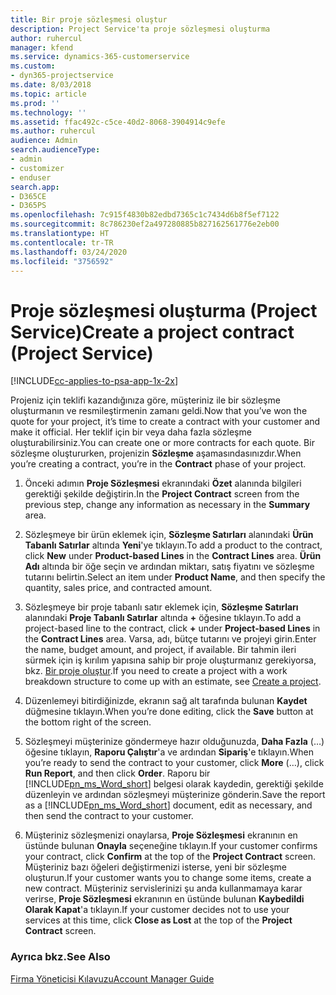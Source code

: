 ```yaml
---
title: Bir proje sözleşmesi oluştur
description: Project Service'ta proje sözleşmesi oluşturma
author: ruhercul
manager: kfend
ms.service: dynamics-365-customerservice
ms.custom:
- dyn365-projectservice
ms.date: 8/03/2018
ms.topic: article
ms.prod: ''
ms.technology: ''
ms.assetid: ffac492c-c5ce-40d2-8068-3904914c9efe
ms.author: ruhercul
audience: Admin
search.audienceType:
- admin
- customizer
- enduser
search.app:
- D365CE
- D365PS
ms.openlocfilehash: 7c915f4830b82edbd7365c1c7434d6b8f5ef7122
ms.sourcegitcommit: 8c786230ef2a497280885b827162561776e2eb00
ms.translationtype: HT
ms.contentlocale: tr-TR
ms.lasthandoff: 03/24/2020
ms.locfileid: "3756592"
---
```

# <a name="create-a-project-contract-project-service"></a><span data-ttu-id="0b460-103">Proje sözleşmesi oluşturma (Project Service)</span><span class="sxs-lookup"><span data-stu-id="0b460-103">Create a project contract (Project Service)</span></span>

[!INCLUDE[cc-applies-to-psa-app-1x-2x](../includes/cc-applies-to-psa-app-1x-2x.md)]

<span data-ttu-id="0b460-104">Projeniz için teklifi kazandığınıza göre, müşteriniz ile bir sözleşme oluşturmanın ve resmileştirmenin zamanı geldi.</span><span class="sxs-lookup"><span data-stu-id="0b460-104">Now that you’ve won the quote for your project, it’s time to create a contract with your customer and make it official.</span></span> <span data-ttu-id="0b460-105">Her teklif için bir veya daha fazla sözleşme oluşturabilirsiniz.</span><span class="sxs-lookup"><span data-stu-id="0b460-105">You can create one or more contracts for each quote.</span></span> <span data-ttu-id="0b460-106">Bir sözleşme oluştururken, projenizin **Sözleşme** aşamasındasınızdır.</span><span class="sxs-lookup"><span data-stu-id="0b460-106">When you’re creating a contract, you’re in the **Contract** phase of your project.</span></span>  
  
1. <span data-ttu-id="0b460-107">Önceki adımın **Proje Sözleşmesi** ekranındaki **Özet** alanında bilgileri gerektiği şekilde değiştirin.</span><span class="sxs-lookup"><span data-stu-id="0b460-107">In the **Project Contract** screen from the previous step, change any information as necessary in the **Summary** area.</span></span>  
  
2. <span data-ttu-id="0b460-108">Sözleşmeye bir ürün eklemek için, **Sözleşme Satırları** alanındaki **Ürün Tabanlı Satırlar** altında **Yeni**'ye tıklayın.</span><span class="sxs-lookup"><span data-stu-id="0b460-108">To add a product to the contract, click **New** under **Product-based Lines** in the **Contract Lines** area.</span></span> <span data-ttu-id="0b460-109">**Ürün Adı** altında bir öğe seçin ve ardından miktarı, satış fiyatını ve sözleşme tutarını belirtin.</span><span class="sxs-lookup"><span data-stu-id="0b460-109">Select an item under **Product Name**, and then specify the quantity, sales price, and contracted amount.</span></span>  
  
3. <span data-ttu-id="0b460-110">Sözleşmeye bir proje tabanlı satır eklemek için, **Sözleşme Satırları** alanındaki **Proje Tabanlı Satırlar** altında **+** öğesine tıklayın.</span><span class="sxs-lookup"><span data-stu-id="0b460-110">To add a project-based line to the contract, click **+** under **Project-based Lines** in the **Contract Lines** area.</span></span> <span data-ttu-id="0b460-111">Varsa, adı, bütçe tutarını ve projeyi girin.</span><span class="sxs-lookup"><span data-stu-id="0b460-111">Enter the name, budget amount, and project, if available.</span></span> <span data-ttu-id="0b460-112">Bir tahmin ileri sürmek için iş kırılım yapısına sahip bir proje oluşturmanız gerekiyorsa, bkz. [Bir proje oluştur](../project-service/create-project.md).</span><span class="sxs-lookup"><span data-stu-id="0b460-112">If you need to create a project with a work breakdown structure to come up with an estimate, see [Create a project](../project-service/create-project.md).</span></span>  
  
4. <span data-ttu-id="0b460-113">Düzenlemeyi bitirdiğinizde, ekranın sağ alt tarafında bulunan **Kaydet** düğmesine tıklayın.</span><span class="sxs-lookup"><span data-stu-id="0b460-113">When you’re done editing, click the **Save** button at the bottom right of the screen.</span></span>  
  
5. <span data-ttu-id="0b460-114">Sözleşmeyi müşterinize göndermeye hazır olduğunuzda, **Daha Fazla** (…) öğesine tıklayın, **Raporu Çalıştır**'a ve ardından **Sipariş**'e tıklayın.</span><span class="sxs-lookup"><span data-stu-id="0b460-114">When you’re ready to send the contract to your customer, click **More** (…), click **Run Report**, and then click **Order**.</span></span> <span data-ttu-id="0b460-115">Raporu bir [!INCLUDE[pn_ms_Word_short](../includes/pn-ms-word-short.md)] belgesi olarak kaydedin, gerektiği şekilde düzenleyin ve ardından sözleşmeyi müşterinize gönderin.</span><span class="sxs-lookup"><span data-stu-id="0b460-115">Save the report as a [!INCLUDE[pn_ms_Word_short](../includes/pn-ms-word-short.md)] document, edit as necessary, and then send the contract to your customer.</span></span>  
  
6. <span data-ttu-id="0b460-116">Müşteriniz sözleşmenizi onaylarsa, **Proje Sözleşmesi** ekranının en üstünde bulunan **Onayla** seçeneğine tıklayın.</span><span class="sxs-lookup"><span data-stu-id="0b460-116">If your customer confirms your contract, click **Confirm** at the top of the **Project Contract** screen.</span></span> <span data-ttu-id="0b460-117">Müşteriniz bazı öğeleri değiştirmenizi isterse, yeni bir sözleşme oluşturun.</span><span class="sxs-lookup"><span data-stu-id="0b460-117">If your customer wants you to change some items, create a new contract.</span></span> <span data-ttu-id="0b460-118">Müşteriniz servislerinizi şu anda kullanmamaya karar verirse, **Proje Sözleşmesi** ekranının en üstünde bulunan **Kaybedildi Olarak Kapat**'a tıklayın.</span><span class="sxs-lookup"><span data-stu-id="0b460-118">If your customer decides not to use your services at this time, click **Close as Lost** at the top of the **Project Contract** screen.</span></span>  
  
### <a name="see-also"></a><span data-ttu-id="0b460-119">Ayrıca bkz.</span><span class="sxs-lookup"><span data-stu-id="0b460-119">See Also</span></span>  
 [<span data-ttu-id="0b460-120">Firma Yöneticisi Kılavuzu</span><span class="sxs-lookup"><span data-stu-id="0b460-120">Account Manager Guide</span></span>](../project-service/account-manager-guide.md)
